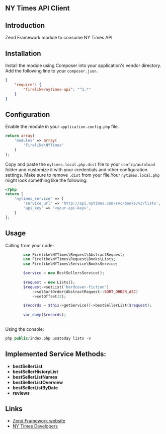 ## NY Times API Client

## Introduction

Zend Framework module to consume NY Times API

## Installation
Install the module using Composer into your application's vendor directory. Add the following line to your
`composer.json`.

```json
{
    "require": {
        "firelike/nytimes-api": "^1.*"
    }
}
```
## Configuration

Enable the module in your `application.config.php` file.

```php
return array(
    'modules' => array(
        'Firelike\NYTimes'
    )
);
```

Copy and paste the `nytimes.local.php.dist` file to your `config/autoload` folder and customize it with your credentials and
other configuration settings. Make sure to remove `.dist` from your file.Your `nytimes.local.php` might look something like the following:

```php
<?php
return [
    'nytimes_service' => [
        'service_url' => 'http://api.nytimes.com/svc/books/v3/lists',
        'api_key' => '<your-api-key>',
    ]
];
```

## Usage

Calling from your code:

```php
        use Firelike\NYTimes\Request\AbstractRequest;
        use Firelike\NYTimes\Request\Books\Lists;
        use Firelike\NYTimes\Service\BooksService;

        $service = new BestSellersService();
        
        $request = new Lists();
        $request->setList('hardcover-fiction')
            ->setSortOrder(AbstractRequest::SORT_ORDER_ASC)
            ->setOffset(2);

        $records = $this->getService()->bestSellerList($request);
        
        var_dump($records);
        
```

Using the console:

```php
php public/index.php usatoday lists -v
```
## Implemented Service Methods:

* **bestSellerList**
* **bestSellerHistoryList**
* **bestSellerListNames**
* **bestSellerListOverview**
* **bestSellerListByDate**
* **reviews**



## Links

* [Zend Framework website](http://framework.zend.com)
* [NY Times Developers](https://developer.nytimes.com/)
